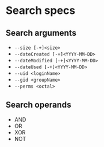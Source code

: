 # Search specs

## Search arguments
- `--size [-+]<size>`
- `--dateCreated [-+]<YYYY-MM-DD>`
- `--dateModified [-+]<YYYY-MM-DD>`
- `--dateUsed [-+]<YYYY-MM-DD>`
- `--uid <loginName>`
- `--gid <groupName>`
- `--perms <octal>`


## Search operands
- AND
- OR
- XOR
- NOT
